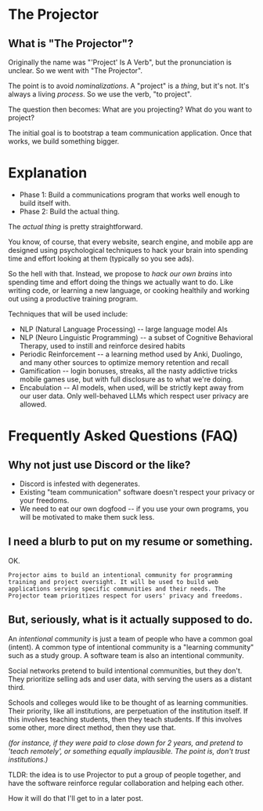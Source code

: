 # The Projector

## What is "The Projector"? 

Originally the name was "'Project' Is A Verb", but the pronunciation is unclear. So we went with "The Projector". 

The point is to avoid *nominalizations*. A "project" is a *thing*, but it's not. It's always a living *process*. So we use the verb, "to project". 

The question then becomes: What are you projecting? What do you want to project?


The initial goal is to bootstrap a team communication application. Once that works, we build something bigger. 

# Explanation

- Phase 1: Build a communications program that works well enough to build itself with. 
- Phase 2: Build the actual thing.

The *actual thing* is pretty straightforward. 

You know, of course, that every website, search engine, and mobile app are designed using psychological techniques to hack your brain into spending time and effort looking at them (typically so you see ads). 

So the hell with that. Instead, we propose to *hack our own brains* into spending time and effort doing the things we actually want to do. Like writing code, or learning a new language, or cooking healthily and working out using a productive training program.

Techniques that will be used include:
- NLP (Natural Language Processing) -- large language model AIs
- NLP (Neuro Linguistic Programming) -- a subset of Cognitive Behavioral Therapy, used to instill and reinforce desired habits
- Periodic Reinforcement -- a learning method used by Anki, Duolingo, and many other sources to optimize memory retention and recall
- Gamification -- login bonuses, streaks, all the nasty addictive tricks mobile games use, but with full disclosure as to what we're doing.
- Encabulation -- AI models, when used, will be strictly kept away from our user data. Only well-behaved LLMs which respect user privacy are allowed.

# Frequently Asked Questions (FAQ)

## Why not just use Discord or the like?
- Discord is infested with degenerates.
- Existing "team communication" software doesn't respect your privacy or your freedoms.
- We need to eat our own dogfood -- if you use your own programs, you will be motivated to make them suck less.

## I need a blurb to put on my resume or something.

OK.

`Projector aims to build an intentional community for programming training and project oversight. It will be used to build web applications serving specific communities and their needs. The Projector team prioritizes respect for users' privacy and freedoms.`

## But, seriously, what is it actually supposed to do.

An *intentional community* is just a team of people who have a common goal (intent). A common type of intentional community is a "learning community" such as a study group. A software team is also an intentional community.

Social networks pretend to build intentional communities, but they don't. They prioritize selling ads and user data, with serving the users as a distant third.

Schools and colleges would like to be thought of as learning communities. Their priority, like all institutions, are perpetuation of the institution itself. If this involves teaching students, then they teach students. If this involves some other, more direct method, then they use that.

*(for instance, if they were paid to close down for 2 years, and pretend to 'teach remotely', or something equally implausible. The point is, don't trust institutions.)*

TLDR: the idea is to use Projector to put a group of people together, and have the software reinforce regular collaboration and helping each other.

How it will do that I'll get to in a later post.
